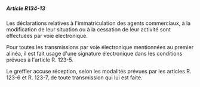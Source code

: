 ##### Article R134-13

Les déclarations relatives à l'immatriculation des agents commerciaux, à la modification de leur situation ou à la cessation de leur activité sont effectuées par voie électronique.

Pour toutes les transmissions par voie électronique mentionnées au premier alinéa, il est fait usage d'une signature électronique dans les conditions prévues à l'article R. 123-5.

Le greffier accuse réception, selon les modalités prévues par les articles R. 123-6 et R. 123-7, de toute transmission qui lui est faite.

